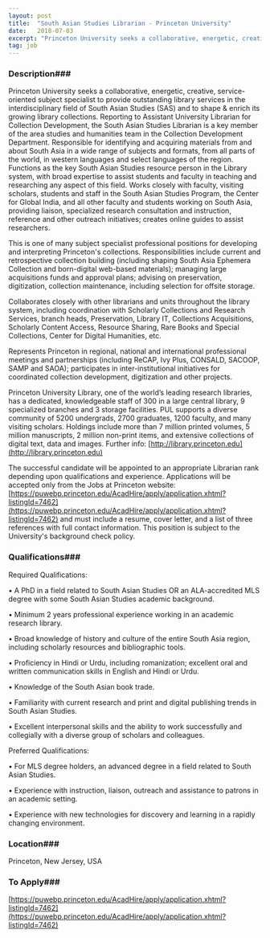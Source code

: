 ```yaml
---
layout: post
title:  "South Asian Studies Librarian - Princeton University"
date:   2018-07-03
excerpt: "Princeton University seeks a collaborative, energetic, creative, service-oriented subject specialist to provide outstanding library services in the interdisciplinary field of South Asian Studies (SAS) and to shape & enrich its growing library collections. Reporting to Assistant University Librarian for Collection Development, the South Asian Studies Librarian is a key member..."
tag: job
---
```


### Description###

Princeton University seeks a collaborative, energetic, creative, service-oriented subject specialist to provide outstanding library services in the interdisciplinary field of South Asian Studies (SAS) and to shape & enrich its growing library collections. Reporting to Assistant University Librarian for Collection Development, the South Asian Studies Librarian is a key member of the area studies and humanities team in the Collection Development Department. Responsible for identifying and acquiring materials from and about South Asia in a wide range of subjects and formats, from all parts of the world, in western languages and select languages of the region. Functions as the key South Asian Studies resource person in the Library system, with broad expertise to assist students and faculty in teaching and researching any aspect of this field. Works closely with faculty, visiting scholars, students and staff in the South Asian Studies Program, the Center for Global India, and all other faculty and students working on South Asia, providing liaison, specialized research consultation and instruction, reference and other outreach initiatives; creates online guides to assist researchers. 

This is one of many subject specialist professional positions for developing and interpreting Princeton's collections. Responsibilities include current and retrospective collection building (including shaping South Asia Ephemera Collection and born-digital web-based materials); managing large acquisitions funds and approval plans; advising on preservation, digitization, collection maintenance, including selection for offsite storage. 

Collaborates closely with other librarians and units throughout the library system, including coordination with Scholarly Collections and Research Services, branch heads, Preservation, Library IT, Collections Acquisitions, Scholarly Content Access, Resource Sharing, Rare Books and Special Collections, Center for Digital Humanities, etc.

Represents Princeton in regional, national and international professional meetings and partnerships (including ReCAP, Ivy Plus, CONSALD, SACOOP, SAMP and SAOA); participates in inter-institutional initiatives for coordinated collection development, digitization and other projects.

Princeton University Library, one of the world’s leading research libraries, has a dedicated, knowledgeable staff of 300 in a large central library, 9 specialized branches and 3 storage facilities. PUL supports a diverse community of 5200 undergrads, 2700 graduates, 1200 faculty, and many visiting scholars. Holdings include more than 7 million printed volumes, 5 million manuscripts, 2 million non-print items, and extensive collections of digital text, data and images. Further info: [http://library.princeton.edu](http://library.princeton.edu)

The successful candidate will be appointed to an appropriate Librarian rank depending upon qualifications and experience. Applications will be accepted only from the Jobs at Princeton website: [https://puwebp.princeton.edu/AcadHire/apply/application.xhtml?listingId=7462](https://puwebp.princeton.edu/AcadHire/apply/application.xhtml?listingId=7462) and must include a resume, cover letter, and a list of three references with full contact information. This position is subject to the University's background check policy.




### Qualifications###

Required Qualifications:


• A PhD in a field related to South Asian Studies OR an ALA-accredited MLS degree with some South Asian Studies academic background.


• Minimum 2 years professional experience working in an academic research library.


• Broad knowledge of history and culture of the entire South Asia region, including scholarly resources and bibliographic tools.


• Proficiency in Hindi or Urdu, including romanization; excellent oral and written communication skills in English and Hindi or Urdu.


• Knowledge of the South Asian book trade.


• Familiarity with current research and print and digital publishing trends in South Asian Studies.


• Excellent interpersonal skills and the ability to work successfully and collegially with a diverse group of scholars and colleagues.

Preferred Qualifications: 


• For MLS degree holders, an advanced degree in a field related to South Asian Studies.


• Experience with instruction, liaison, outreach and assistance to patrons in an academic setting.


• Experience with new technologies for discovery and learning in a rapidly changing environment.






### Location###

Princeton, New Jersey, USA




### To Apply###

[https://puwebp.princeton.edu/AcadHire/apply/application.xhtml?listingId=7462](https://puwebp.princeton.edu/AcadHire/apply/application.xhtml?listingId=7462) 





